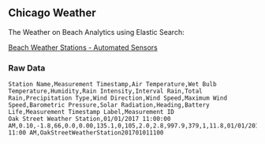 ## Chicago Weather

The Weather on Beach Analytics using Elastic Search:

[Beach Weather Stations - Automated Sensors](https://data.cityofchicago.org/Parks-Recreation/Beach-Weather-Stations-Automated-Sensors/k7hf-8y75)

### Raw Data

```
Station Name,Measurement Timestamp,Air Temperature,Wet Bulb Temperature,Humidity,Rain Intensity,Interval Rain,Total Rain,Precipitation Type,Wind Direction,Wind Speed,Maximum Wind Speed,Barometric Pressure,Solar Radiation,Heading,Battery Life,Measurement Timestamp Label,Measurement ID
Oak Street Weather Station,01/01/2017 11:00:00 AM,0.10,-1.8,66,0.0,0.00,135.1,0,105,2.0,2.8,997.9,379,1,11.8,01/01/2017 11:00 AM,OakStreetWeatherStation201701011100
```
